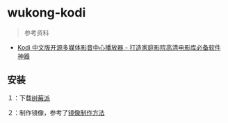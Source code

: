 # wukong-kodi



> 参考资料

* [Kodi 中文版开源多媒体影音中心播放器 - 打造家庭影院高清电影库必备软件神器](https://www.iplaysoft.com/kodi.html)



## 安装



１：下载[树莓派](https://www.raspberrypi.org/downloads/raspbian/)

２：制作镜像，参考了[镜像制作方法](https://jingyan.baidu.com/article/636f38bb4f7af9d6b84610cd.html)

